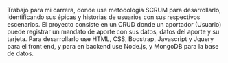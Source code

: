 Trabajo para mi carrera, donde use metodologia SCRUM para desarrollarlo, identificando sus épicas y historias de usuarios con sus respectivos escenarios.
El proyecto consiste en un CRUD donde un aportador (Usuario) puede registrar un mandato de aporte con sus datos, datos del aporte y su tarjeta.
Para desarrollarlo use HTML, CSS, Boostrap, Javascript y Jquery para el front end, y para en backend use Node.js, y MongoDB para la base de datos.
